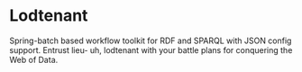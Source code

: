 # Lodtenant
Spring-batch based workflow toolkit for RDF and SPARQL with JSON config support. Entrust lieu- uh, lodtenant with your battle plans for conquering the Web of Data.
